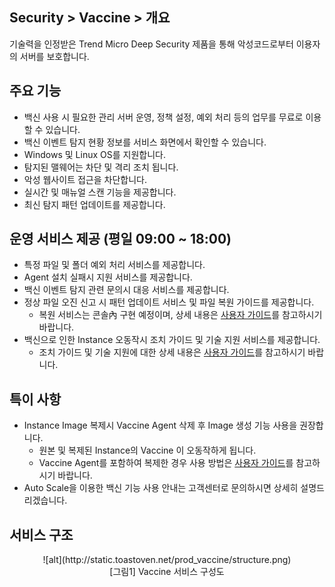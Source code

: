 ## Security > Vaccine > 개요

기술력을 인정받은 Trend Micro Deep Security 제품을 통해 악성코드로부터 이용자의 서버를 보호합니다.

## 주요 기능

* 백신 사용 시 필요한 관리 서버 운영, 정책 설정, 예외 처리 등의 업무를 무료로 이용할 수 있습니다.
* 백신 이벤트 탐지 현황 정보를 서비스 화면에서 확인할 수 있습니다.
* Windows 및 Linux OS를 지원합니다.
* 탐지된 맬웨어는 차단 및 격리 조치 됩니다.
* 악성 웹사이트 접근을 차단합니다.
* 실시간 및 매뉴얼 스캔 기능을 제공합니다.
* 최신 탐지 패턴 업데이트를 제공합니다.

## 운영 서비스 제공 (평일 09:00 ~ 18:00)

* 특정 파일 및 폴더 예외 처리 서비스를 제공합니다.
* Agent 설치 실패시 지원 서비스를 제공합니다.
* 백신 이벤트 탐지 관련 문의시 대응 서비스를 제공합니다.
* 정상 파일 오진 신고 시 패턴 업데이트 서비스 및 파일 복원 가이드를 제공합니다.
    * 복원 서비스는 콘솔內 구현 예정이며, 상세 내용은 [사용자 가이드](https://alpha-docs.toast.com/ko/Security/Vaccine/ko/console-guide/)를 참고하시기 바랍니다.
* 백신으로 인한 Instance 오동작시 조치 가이드 및 기술 지원 서비스를 제공합니다.
    * 조치 가이드 및 기술 지원에 대한 상세 내용은 [사용자 가이드](https://alpha-docs.toast.com/ko/Security/Vaccine/ko/console-guide/)를 참고하시기 바랍니다.
 
## 특이 사항

* Instance Image 복제시 Vaccine Agent 삭제 후 Image 생성 기능 사용을 권장합니다.
    * 원본 및 복제된 Instance의 Vaccine 이 오동작하게 됩니다.
    * Vaccine Agent를 포함하여 복제한 경우 사용 방법은 [사용자 가이드](https://alpha-docs.toast.com/ko/Security/Vaccine/ko/console-guide/)를 참고하시기 바랍니다.
* Auto Scale을 이용한 백신 기능 사용 안내는 고객센터로 문의하시면 상세히 설명드리겠습니다.

## 서비스 구조

<center>![alt](http://static.toastoven.net/prod_vaccine/structure.png)</center>
<center>[그림1] Vaccine 서비스 구성도</center>
